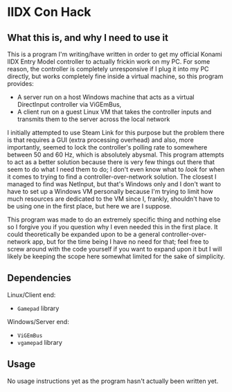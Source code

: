 # IIDX Con Hack
## What this is, and why I need to use it
This is a program I'm writing/have written in order to get my official Konami IIDX Entry Model
controller to actually frickin work on my PC. For some reason, the controller is completely unresponsive if I plug it into my PC directly,
but works completely fine inside a virtual machine, so this program provides:

- A server run on a host Windows machine that acts as a virtual DirectInput controller via ViGEmBus,
- A client run on a guest Linux VM that takes the controller inputs and transmits them to the server across the local network

I initially attempted to use Steam Link for this purpose but the problem there is that requires a GUI (extra processing overhead)
and also, more importantly, seemed to lock the controller's polling rate to somewhere between 50 and 60 Hz, which is absolutely
abysmal. This program attempts to act as a better solution because there is very few things out there that seem to do what I need
them to do; I don't even know what to *look* for when it comes to trying to find a controller-over-network solution. The closest
I managed to find was NetInput, but that's Windows only and I don't want to have to set up a Windows VM personally because I'm
trying to limit how much resources are dedicated to the VM since I, frankly, shouldn't have to be using one in the first place,
but here we are I suppose.

This program was made to do an extremely specific thing and nothing else so I forgive you if you question why I even needed this
in the first place. It could theoretically be expanded upon to be a general controller-over-network app, but for the time being
I have no need for that; feel free to screw around with the code yourself if you want to expand upon it but I will likely
be keeping the scope here somewhat limited for the sake of simplicity.

## Dependencies
Linux/Client end:
- `Gamepad` library

Windows/Server end:
- `ViGEmBus`
- `vgamepad` library

## Usage
No usage instructions yet as the program hasn't actually been written yet. 